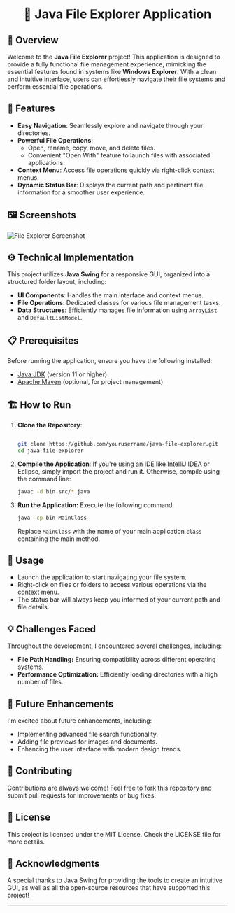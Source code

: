 # <div align="center">🌟 Java File Explorer Application</div>

## 📖 Overview

Welcome to the **Java File Explorer** project! This application is designed to provide a fully functional file management experience, mimicking the essential features found in systems like **Windows Explorer**. With a clean and intuitive interface, users can effortlessly navigate their file systems and perform essential file operations.

## 🚀 Features

- **Easy Navigation**: Seamlessly explore and navigate through your directories.
- **Powerful File Operations**:
  - Open, rename, copy, move, and delete files.
  - Convenient "Open With" feature to launch files with associated applications.
- **Context Menu**: Access file operations quickly via right-click context menus.
- **Dynamic Status Bar**: Displays the current path and pertinent file information for a smoother user experience.

## 🖼️ Screenshots

![File Explorer Screenshot](insert-your-screenshot-url-here)

## ⚙️ Technical Implementation

This project utilizes **Java Swing** for a responsive GUI, organized into a structured folder layout, including:

- **UI Components**: Handles the main interface and context menus.
- **File Operations**: Dedicated classes for various file management tasks.
- **Data Structures**: Efficiently manages file information using `ArrayList` and `DefaultListModel`.

## 📋 Prerequisites

Before running the application, ensure you have the following installed:

- [Java JDK](https://www.oracle.com/java/technologies/javase-jdk11-downloads.html) (version 11 or higher)
- [Apache Maven](https://maven.apache.org/download.cgi) (optional, for project management)

## 🏗️ How to Run

1. **Clone the Repository**:
   ```bash
   
   git clone https://github.com/yourusername/java-file-explorer.git
   cd java-file-explorer
   ```
2. **Compile the Application**:
    If you're using an IDE like IntelliJ IDEA or Eclipse, simply import the project and run it. Otherwise,     compile using the command line:
   
   ```bash
   javac -d bin src/*.java
   ```
3. **Run the Application:**
   Execute the following command:
   ```bash
   java -cp bin MainClass
   ```
   Replace ```MainClass``` with the name of your main application ```class``` containing the main method.

## 🔧 Usage
- Launch the application to start navigating your file system.
- Right-click on files or folders to access various operations via the context menu.
- The status bar will always keep you informed of your current path and file details.

## 💡 Challenges Faced
Throughout the development, I encountered several challenges, including:

- **File Path Handling:** Ensuring compatibility across different operating systems.
- **Performance Optimization:** Efficiently loading directories with a high number of files.

## 🌈 Future Enhancements
I'm excited about future enhancements, including:

- Implementing advanced file search functionality.
- Adding file previews for images and documents.
- Enhancing the user interface with modern design trends.
  
## 🤝 Contributing
Contributions are always welcome! Feel free to fork this repository and submit pull requests for improvements or bug fixes.

## 📝 License
This project is licensed under the MIT License. Check the LICENSE file for more details.

## 🙏 Acknowledgments
A special thanks to Java Swing for providing the tools to create an intuitive GUI, as well as all the open-source resources that have supported this project!

---

